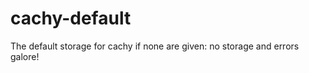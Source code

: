 cachy-default
=============

The default storage for cachy if none are given: no storage and errors galore!
